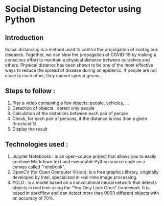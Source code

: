 # Social Distancing Detector using Python
## Introduction
Social distancing is a method used to control the propagation of contagious diseases.
Together, we can slow the propagation of COVID-19 by making a conscious effort to maintain a physical distance between ourselves and others. Physical distance has been shown to be one of the most effective ways to reduce the spread of disease during an epidemic. 
If people are not close to each other, they cannot spread germs.

## Steps to follow :
1.	Play a video containing a few objects: people, vehicles, ...
2.	Detection of objects : detect only people
3.	Calculation of the distances between each pair of people
4.	Check, for each pair of persons, if the distance is less than a given threshold N
5.	Display the result

## Technologies used :
1. Jupyter Notebooks : is an open-source project that allows you to easily combine Markdown text and executable Python source code on a canvas called "notebook". 
2. OpenCV (for Open Computer Vision): is a free graphics library, originally developed by Intel, specialized in real-time image processing.
3. YOLO : is a model based on a convolutional neural network that detects objects in real time using the "You Only Look Once" framework. It is based in darkfflow and can detect more than 9000 different objects with an accuracy of 70%. 
